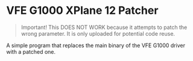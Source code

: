 # VFE G1000 XPlane 12 Patcher
> Important! This DOES NOT WORK because it attempts to patch the wrong parameter. It is only uploaded for potential code reuse.

A simple program that replaces the main binary of the VFE G1000 driver with a patched one.

